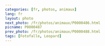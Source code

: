 ```yaml
---
categories: [fr, photos, animaux]
lang: fr
layout: photo
next_photo: /fr/photos/animaux/P0000486.html
picname: P0000487
prev_photo: /fr/photos/animaux/P0000488.html
tags: [Fotofalle, Leopard]
---
```

